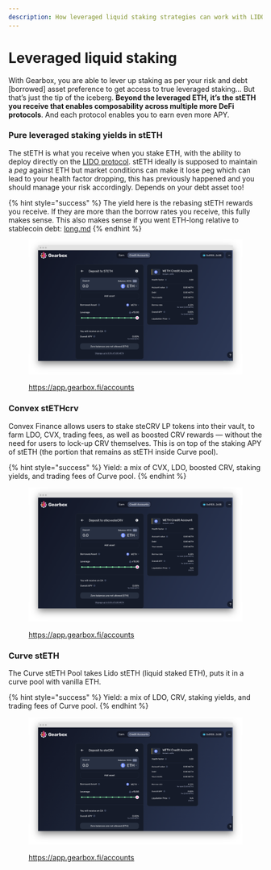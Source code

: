 ```yaml
---
description: How leveraged liquid staking strategies can work with LIDO and others.
---
```


# Leveraged liquid staking

With Gearbox, you are able to lever up staking as per your risk and debt \[borrowed] asset preference to get access to true leveraged staking… But that’s just the tip of the iceberg. **Beyond the leveraged ETH, it’s the stETH you receive that enables composability across multiple more DeFi protocols**. And each protocol enables you to earn even more APY.

### Pure leveraged staking yields in stETH <a href="#a600" id="a600"></a>

The stETH is what you receive when you stake ETH, with the ability to deploy directly on the [LIDO protocol](https://stake.lido.fi/). stETH ideally is supposed to maintain a _peg_ against ETH but market conditions can make it lose peg which can lead to your health factor dropping, this has previously happened and you should manage your risk accordingly. Depends on your debt asset too!

{% hint style="success" %}
The yield here is the rebasing stETH rewards you receive. If they are more than the borrow rates you receive, this fully makes sense. This also makes sense if you went ETH-long relative to stablecoin debt: [long.md](../margin-trading-pure/long.md "mention")
{% endhint %}

<figure><img src="../../.gitbook/assets/image (8).png" alt=""><figcaption><p><a href="https://app.gearbox.fi/accounts">https://app.gearbox.fi/accounts</a></p></figcaption></figure>

### Convex stETHcrv <a href="#82c4" id="82c4"></a>

Convex Finance allows users to stake steCRV LP tokens into their vault, to farm LDO, CVX, trading fees, as well as boosted CRV rewards — without the need for users to lock-up CRV themselves. This is on top of the staking APY of stETH (the portion that remains as stETH inside Curve pool).

{% hint style="success" %}
Yield: a mix of CVX, LDO, boosted CRV, staking yields, and trading fees of Curve pool.
{% endhint %}

<figure><img src="../../.gitbook/assets/image (6).png" alt=""><figcaption><p><a href="https://app.gearbox.fi/accounts">https://app.gearbox.fi/accounts</a></p></figcaption></figure>

### Curve stETH <a href="#471f" id="471f"></a>

The Curve stETH Pool takes Lido stETH (liquid staked ETH), puts it in a curve pool with vanilla ETH.

{% hint style="success" %}
Yield: a mix of LDO, CRV, staking yields, and trading fees of Curve pool.
{% endhint %}

<figure><img src="../../.gitbook/assets/image (10).png" alt=""><figcaption><p><a href="https://app.gearbox.fi/accounts">https://app.gearbox.fi/accounts</a></p></figcaption></figure>
